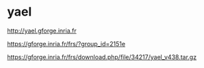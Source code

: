 # yael

http://yael.gforge.inria.fr

https://gforge.inria.fr/frs/?group_id=2151e

https://gforge.inria.fr/frs/download.php/file/34217/yael_v438.tar.gz
